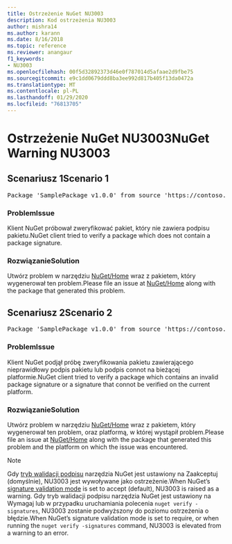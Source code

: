 ```yaml
---
title: Ostrzeżenie NuGet NU3003
description: Kod ostrzeżenia NU3003
author: mishra14
ms.author: karann
ms.date: 8/16/2018
ms.topic: reference
ms.reviewer: anangaur
f1_keywords:
- NU3003
ms.openlocfilehash: 00f5d32892373d46e0f787014d5afaae2d9fbe75
ms.sourcegitcommit: e9c1dd0679ddd8ba3ee992d817b405f13da0472a
ms.translationtype: MT
ms.contentlocale: pl-PL
ms.lasthandoff: 01/29/2020
ms.locfileid: "76813705"
---
```

# <a name="nuget-warning-nu3003"></a><span data-ttu-id="baf85-103">Ostrzeżenie NuGet NU3003</span><span class="sxs-lookup"><span data-stu-id="baf85-103">NuGet Warning NU3003</span></span>

## <a name="scenario-1"></a><span data-ttu-id="baf85-104">Scenariusz 1</span><span class="sxs-lookup"><span data-stu-id="baf85-104">Scenario 1</span></span>

<pre>Package 'SamplePackage v1.0.0' from source 'https://contoso.com/index.json': The package is not signed. Unable to verify signature from an unsigned package.</pre>

### <a name="issue"></a><span data-ttu-id="baf85-105">Problem</span><span class="sxs-lookup"><span data-stu-id="baf85-105">Issue</span></span>

<span data-ttu-id="baf85-106">Klient NuGet próbował zweryfikować pakiet, który nie zawiera podpisu pakietu.</span><span class="sxs-lookup"><span data-stu-id="baf85-106">NuGet client tried to verify a package which does not contain a package signature.</span></span>


### <a name="solution"></a><span data-ttu-id="baf85-107">Rozwiązanie</span><span class="sxs-lookup"><span data-stu-id="baf85-107">Solution</span></span>

<span data-ttu-id="baf85-108">Utwórz problem w narzędziu [NuGet/Home](https://github.com/NuGet/Home/issues) wraz z pakietem, który wygenerował ten problem.</span><span class="sxs-lookup"><span data-stu-id="baf85-108">Please file an issue at [NuGet/Home](https://github.com/NuGet/Home/issues) along with the package that generated this problem.</span></span>



## <a name="scenario-2"></a><span data-ttu-id="baf85-109">Scenariusz 2</span><span class="sxs-lookup"><span data-stu-id="baf85-109">Scenario 2</span></span>

<pre>Package 'SamplePackage v1.0.0' from source 'https://contoso.com/index.json': The package signature is invalid or cannot be verified on this platform.</pre>

### <a name="issue"></a><span data-ttu-id="baf85-110">Problem</span><span class="sxs-lookup"><span data-stu-id="baf85-110">Issue</span></span>

<span data-ttu-id="baf85-111">Klient NuGet podjął próbę zweryfikowania pakietu zawierającego nieprawidłowy podpis pakietu lub podpis connot na bieżącej platformie.</span><span class="sxs-lookup"><span data-stu-id="baf85-111">NuGet client tried to verify a package which contains an invalid package signature or a signature that connot be verified on the current platform.</span></span>


### <a name="solution"></a><span data-ttu-id="baf85-112">Rozwiązanie</span><span class="sxs-lookup"><span data-stu-id="baf85-112">Solution</span></span>

<span data-ttu-id="baf85-113">Utwórz problem w narzędziu [NuGet/Home](https://github.com/NuGet/Home/issues) wraz z pakietem, który wygenerował ten problem, oraz platformą, w której wystąpił problem.</span><span class="sxs-lookup"><span data-stu-id="baf85-113">Please file an issue at [NuGet/Home](https://github.com/NuGet/Home/issues) along with the package that generated this problem and the platform on which the issue was encountered.</span></span>

> [!Note]
> <span data-ttu-id="baf85-114">Gdy [tryb walidacji podpisu](../../consume-packages/installing-signed-packages.md#configure-package-signature-requirements) narzędzia NuGet jest ustawiony na Zaakceptuj (domyślnie), NU3003 jest wywoływane jako ostrzeżenie.</span><span class="sxs-lookup"><span data-stu-id="baf85-114">When NuGet’s [signature validation mode](../../consume-packages/installing-signed-packages.md#configure-package-signature-requirements) is set to accept (default), NU3003 is raised as a warning.</span></span> <span data-ttu-id="baf85-115">Gdy tryb walidacji podpisu narzędzia NuGet jest ustawiony na Wymagaj lub w przypadku uruchamiania polecenia `nuget verify -signatures`, NU3003 zostanie podwyższony do poziomu ostrzeżenia o błędzie.</span><span class="sxs-lookup"><span data-stu-id="baf85-115">When NuGet’s signature validation mode is set to require, or when running the `nuget verify -signatures` command, NU3003 is elevated from a warning to an error.</span></span> 
